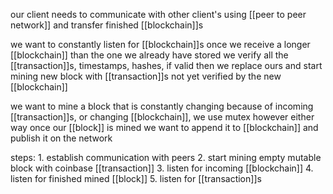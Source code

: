 our client needs to communicate with other client's using [[peer to peer network]] and transfer finished [[blockchain]]s

we want to constantly listen for [[blockchain]]s
once we receive a longer [[blockchain]] than the one we already have stored we verify all the [[transaction]]s, timestamps, hashes, if valid then we replace ours and start mining new block with [[transaction]]s not yet verified by the new [[blockchain]]

we want to mine a block that is constantly changing because of incoming [[transaction]]s, or changing [[blockchain]], we use mutex
however either way once our [[block]] is mined we want to append it to [[blockchain]] and publish it on the network

steps:
	1. establish communication with peers
	2. start mining empty mutable block with coinbase [[transaction]]
	3. listen for incoming [[blockchain]]
	4. listen for finished mined [[block]]
	5. listen for [[transaction]]s